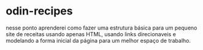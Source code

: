 # odin-recipes
nesse ponto aprenderei como fazer uma estrutura básica para um pequeno site de receitas usando apenas HTML, usando links direcionaveis e modelando a forma inicial da página para um melhor espaço de trabalho.